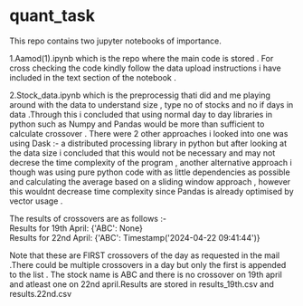 # quant_task
<html> 
  <body>
<p>This repo contains two jupyter notebooks of importance.</p>
    <P>1.Aamod(1).ipynb which is the repo where the main code is stored . For cross checking the code kindly follow the data upload instructions i have included in the text section of the notebook . </P>
    <p>2.Stock_data.ipynb which is the preprocessig thati did and me playing around with the data to understand size , type  no of stocks and no if days in data .Through this i concluded that using normal day to day libraries in python such as Numpy and Pandas would be more than sufficient to calculate crossover . There were 2 other approaches i looked into one was using Dask :- a distributed processing library in python but after looking at the data size i concluded that this would not be necessary and may not decrese the time complexity of the program , another alternative approach i though was using pure python code with as little dependencies as possible and calculating the average based on a sliding window approach , however this wouldnt decrease time complexity since Pandas is already optimised by vector usage .</p>

  <p>The results of crossovers are as follows :-<br> Results for 19th April:
{'ABC': None}
<br>
Results for 22nd April:
{'ABC': Timestamp('2024-04-22 09:41:44')}
<br>
    </p><p>
    Note that these are FIRST crossovers of the day as requested in the mail .There could be multiple crossovers in a day but only the first is appended to the list . The stock name is ABC and there is no crossover on 19th april and atleast one on 22nd april.Results are stored in results_19th.csv and results.22nd.csv
</p>
  </body>



</html>
